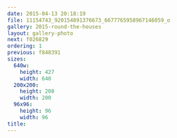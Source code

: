 ```yaml
---
date: 2015-04-13 20:18:19
file: 11154743_920154891376673_6677765958967146059_o
gallery: 2015-round-the-houses
layout: gallery-photo
next: f026829
ordering: 1
previous: f848391
sizes:
  640w:
    height: 427
    width: 640
  200x200:
    height: 200
    width: 200
  96x96:
    height: 96
    width: 96
title: 
---
```

